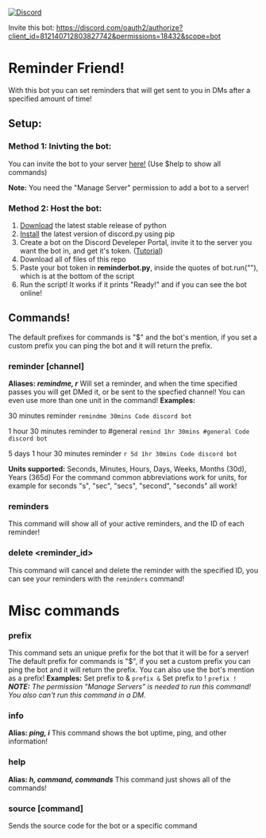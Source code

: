[![Discord](https://discord.com/api/guilds/815073622213394473/widget.png?style=shield)](https://discord.gg/Uk6fg39cWn)

Invite this bot: https://discord.com/oauth2/authorize?client_id=812140712803827742&permissions=18432&scope=bot

# Reminder Friend!
With this bot you can set reminders that will get sent to you in DMs after a specified amount of time!
## Setup:
### Method 1: Inivting the bot:
You can invite the bot to your server [here!](https://discord.com/api/oauth2/authorize?client_id=812140712803827742&permissions=2048&scope=bot)
(Use $help to show all commands)

**Note:** You need the "Manage Server" permission to add a bot to a server!

### Method 2: Host the bot: 
1. [Download](https://www.python.org/downloads/release/python-392/) the latest stable release of python
2. [Install](https://github.com/Rapptz/discord.py) the latest version of discord.py using pip
3. Create a bot on the Discord Develeper Portal, invite it to the server you want the bot in, and get it's token. ([Tutorial](https://discordpy.readthedocs.io/en/latest/discord.html))
4. Download all of files of this repo
5. Paste your bot token in **reminderbot.py**, inside the quotes of bot.run(""), which is at the bottom of the script
6. Run the script! It works if it prints "Ready!" and if you can see the bot online!

## Commands!
The default prefixes for commands is "$" and the bot's mention, if you set a custom prefix you can ping the bot and it will return the prefix.
### reminder <duration> [channel] <reminder>
**Aliases: *remindme, r***
Will set a reminder, and when the time specified passes you will get DMed it, or be sent to the specfied channel! You can even use more than one unit in the command!
**Examples:**

30 minutes reminder ``remindme 30mins Code discord bot``

1 hour 30 minutes reminder to #general ``remind 1hr 30mins #general Code discord bot``

5 days 1 hour 30 minutes reminder ``r 5d 1hr 30mins Code discord bot``

**Units supported:** Seconds, Minutes, Hours, Days, Weeks, Months (30d), Years (365d)
For the command common abbreviations work for units, for example for seconds "s", "sec", "secs", "second", "seconds" all work!
### reminders
This command will show all of your active reminders, and the ID of each reminder!
### delete <reminder_id>
This command will cancel and delete the reminder with the specified ID, you can see your reminders with the `reminders` command!
  
# Misc commands

### prefix
This command sets an unique prefix for the bot that it will be for a server! The default prefix for commands is "$", if you set a custom prefix you can ping the bot and it will return the prefix. You can also use the bot's mention as a prefix!
**Examples:**
Set prefix to & ``prefix &``
Set prefix to ! ``prefix !``
***NOTE:*** *The permission "Manage Servers" is needed to run this command! You also can't run this command in a DM.*
### info
**Alias: *ping, i***
This command shows the bot uptime, ping, and other information!
### help
**Alias: *h, command, commands***
This command just shows all of the commands!
### source [command]
Sends the source code for the bot or a specific command
